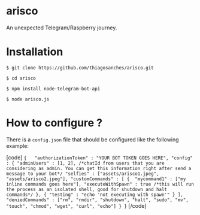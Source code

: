 # arisco
An unexpected Telegram/Raspberry journey.

# Installation

`$ git clone https://github.com/thiagosanches/arisco.git`

`$ cd arisco`

`$ npm install node-telegram-bot-api`

`$ node arisco.js`

# How to configure ?

There is a `config.json` file that should be configured like the following example:

[code]
`{	
	"authorizationToken" : "YOUR BOT TOKEN GOES HERE",
	"config" : {
		"adminUsers" : [1, 2], /*chatId from users that you are considering as admin. You can get this information right after send a message to your bot*/
		"selfies" : ["assets/arisco1.jpeg", "assets/arisco2.jpeg"],
		"customCommands" : [
			{ 
				"mycommand1" : ["my inline commands goes here"],
				"executeWithSpawn" : true /*this will run the process as an isolated shell, good for shutdown and halt commands*/
			},
			{
				"testing" : "echo 'not executing with spawn'"
			}
		],
		"deniedCommands" : ["rm", "rmdir", "shutdown", "halt", "sudo", "mv", "touch", "chmod", "wget", "curl", "echo"]
	}
}`
[/code]

